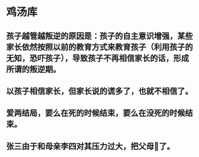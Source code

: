 # 鸡汤库

## 孩子越管越叛逆的原因是：孩子的自主意识增强，某些家长依然按照以前的教育方式来教育孩子（利用孩子的无知，恐吓孩子），导致孩子不再相信家长的话，形成所谓的叛逆期。
## 以孩子相信家长，但家长说的谎多了，也就不相信了。
## 爱两结局，要么在死的时候结束，要么在没死的时候结束。
## 张三由于和母亲李四对其压力过大，把父母🔫了。
